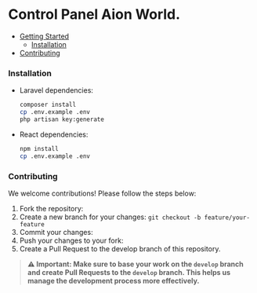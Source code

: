 # Control Panel Aion World.

- [Getting Started](#getting-started)
  - [Installation](#installation)
- [Contributing](#contributing)

### Installation
- Laravel dependencies:
  ```sh
  composer install
  cp .env.example .env
  php artisan key:generate
  ```
- React dependencies:
  ```sh
  npm install
  cp .env.example .env
  ```
  
### Contributing
We welcome contributions! Please follow the steps below:
1. Fork the repository:
2. Create a new branch for your changes:
   ```git checkout -b feature/your-feature```
3. Commit your changes:
4. Push your changes to your fork:
5. Create a Pull Request to the develop branch of this repository.

> **⚠️ Important: Make sure to base your work on the `develop` branch and create Pull Requests to the `develop` branch. This helps us manage the development process more effectively.**
